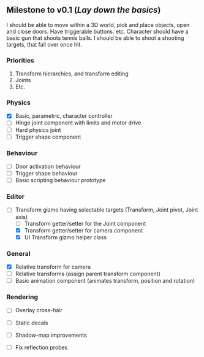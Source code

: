 
## Milestone to v0.1 (_Lay down the basics_)

I should be able to move within a 3D world, pick and place objects, open and close doors. Have triggerable buttons. etc.
Character should have a basic gun that shoots tennis balls. I should be able to shoot a shooting targets, that fall over once hit.

### Priorities
1. Transform hierarchies, and transform editing
2. Joints 
3. Etc.

### Physics
- [x] Basic, parametric, character controller
- [ ] Hinge joint component with limits and motor drive
- [ ] Hard physics joint
- [ ] Trigger shape component

### Behaviour
- [ ] Door activation behaviour
- [ ] Trigger shape behaviour
- [ ] Basic scripting behaviour prototype

### Editor
- [ ] Transform gizmo having selectable targets (Transform, Joint pivot, Joint axis)
  - [ ] Transform getter/setter for the Joint component
  - [x] Transform getter/setter for camera component
  - [x] UI Transform gizmo helper class

### General
- [x] Relative transform for camera 
- [ ] Relative transforms (assign parent transform component)
- [ ] Basic animation component (animates transform, position and rotation)

### Rendering
- [ ] Overlay cross-hair
- [ ] Static decals
- [ ] Shadow-map improvements
- [ ] Fix reflection probes

